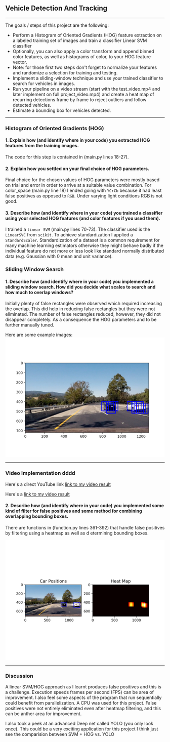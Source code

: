 ## Vehicle Detection And Tracking

---

The goals / steps of this project are the following:

* Perform a Histogram of Oriented Gradients (HOG) feature extraction on a labeled training set of images and train a classifier Linear SVM classifier
* Optionally, you can also apply a color transform and append binned color features, as well as histograms of color, to your HOG feature vector.
* Note: for those first two steps don't forget to normalize your features and randomize a selection for training and testing.
* Implement a sliding-window technique and use your trained classifier to search for vehicles in images.
* Run your pipeline on a video stream (start with the test_video.mp4 and later implement on full project_video.mp4) and create a heat map of recurring detections frame by frame to reject outliers and follow detected vehicles.
* Estimate a bounding box for vehicles detected.

[//]: # (Image References)
[image1]: ./examples/car_not_car.png
[image2]: ./examples/HOG_example.jpg
[image3]: ./examples/sliding_windows.jpg
[image4]: ./examples/sliding_window.jpg
[image5]: ./examples/bboxes_and_heat.png
[image6]: ./examples/labels_map.png
[image7]: ./examples/output_bboxes.png
[image8]: ./output_images/detection.png
[image9]: ./output_images/car_postions_heat_map.png

[video1]: ./project_video.mp4

---

### Histogram of Oriented Gradients (HOG)

#### 1. Explain how (and identify where in your code) you extracted HOG features from the training images.

The code for this step is contained in (main.py lines 18-27).


#### 2. Explain how you settled on your final choice of HOG parameters.

Final choice for the chosen values of HOG parameters were mostly based on trial and error in order to arrive at a suitable value combination. For color_space (main.py line 18) I ended going with `YCrCb` because it had least false positives as opposed to `RGB`. Under varying light conditions RGB is not good.

#### 3. Describe how (and identify where in your code) you trained a classifier using your selected HOG features (and color features if you used them).

I trained a  `linear SVM` (main.py lines 70-73).  The classifier used is the `LinearSVC` from `scikit`.  To achieve standardization I applied a `StandardScaler`.
Standardization of a dataset is a common requirement for many machine learning estimators otherwise they might behave badly if the individual feature do not more
or less look like standard normally distributed data (e.g. Gaussian with 0 mean and unit variance).

### Sliding Window Search

#### 1. Describe how (and identify where in your code) you implemented a sliding window search.  How did you decide what scales to search and how much to overlap windows?

Initially plenty of false rectangles were observed which required increasing the overlap.
This did help in reducing false rectangles but they were not eliminated. The number of false
rectangles reduced, however, they did not disappear completely.
As a consequence the HOG parameters and to be further manually tuned.

Here are some example images:
![alt text][image8]

---

### Video Implementation dddd
Here's a direct YouTube link [link to my video result](https://youtu.be/6HqLwyT6V50)

Here's a [link to my video result](./output.mp4)


#### 2. Describe how (and identify where in your code) you implemented some kind of filter for false positives and some method for combining overlapping bounding boxes.
There are functions in (function.py lines 361-392) that handle false positives by filtering using a heatmap as well as d etermining bounding boxes.

![alt text][image9]

---

### Discussion

A linear SVM/HOG approach as I learnt produces false positives and this is a challenge. Execution speeds frames per second (FPS) can be area of improvement.
I also feel some aspects of the program that run sequentially could benefit from parallelization.  A CPU was used for this project.   False positives were not entirely eliminated
even after heatmap filtering, and this can be anther area for improvement.

I also took a peek at an advanced Deep net called YOLO (you only look once).  This could be a very exciting application for this project I think just see the comparision between
SVM + HOG vs. YOLO

